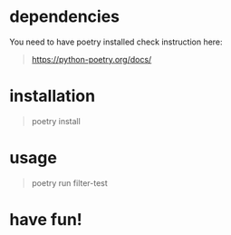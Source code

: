 # dependencies

You need to have poetry installed
check instruction here: 
> https://python-poetry.org/docs/


# installation

> poetry install


# usage

> poetry run filter-test


# have fun!